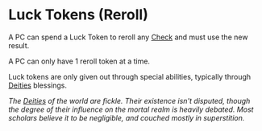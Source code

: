 # Luck Tokens (Reroll)

A PC can spend a Luck Token to reroll any [Check](../Check.md) and must use the new result.

A PC can only have 1 reroll token at a time.

Luck tokens are only given out through special abilities, typically through [Deities](../../Magic/Spells/Deities/Deities.md) blessings.

*The [Deities](../../Magic/Spells/Deities/Deities.md) of the world are fickle. Their existence isn't disputed, though the degree of their influence on the mortal realm is heavily debated. Most scholars believe it to be negligible, and couched mostly in superstition.*